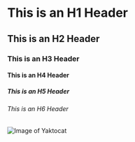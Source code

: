 # This is an H1 Header
## This is an H2 Header
### This is an H3 Header
#### This is an H4 Header
##### This is an H5 Header
###### This is an H6 Header


![Image of Yaktocat](https://octodex.github.com/images/yaktocat.png)
